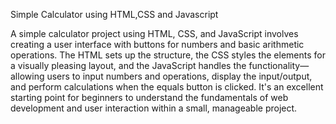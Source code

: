 Simple Calculator using HTML,CSS and Javascript

A simple calculator project using HTML, CSS, and JavaScript involves creating a user interface with buttons for numbers 
and basic arithmetic operations. The HTML sets up the structure, the CSS styles the elements for a visually pleasing layout,
and the JavaScript handles the functionality—allowing users to input numbers and operations, display the input/output, 
and perform calculations when the equals button is clicked.
It's an excellent starting point for beginners to 
understand the fundamentals of web development and user interaction within a small, manageable project.
